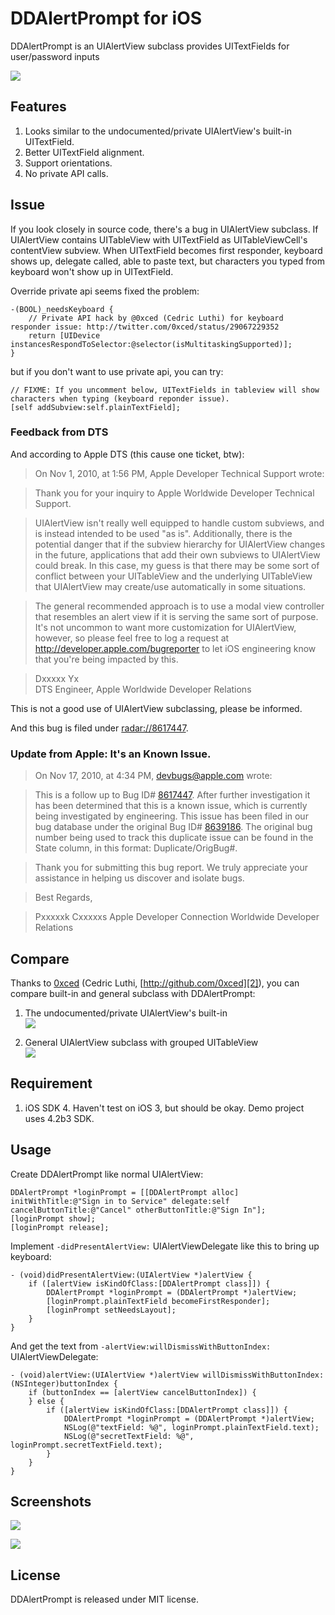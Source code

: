 # DDAlertPrompt for iOS
DDAlertPrompt is an UIAlertView subclass provides UITextFields for user/password inputs

![](http://github.com/digdog/DDAlertPrompt/raw/master/Screenshots/portrait.png)

## Features

1. Looks similar to the undocumented/private UIAlertView's built-in UITextField.
2. Better UITextField alignment.
3. Support orientations.
4. No private API calls.

## Issue

If you look closely in source code, there's a bug in UIAlertView subclass. If UIAlertView contains UITableView with UITextField as UITableViewCell's contentView subview. When UITextField becomes first responder, keyboard shows up, delegate called, able to paste text, but characters you typed from keyboard won't show up in UITextField.

Override private api seems fixed the problem:

    -(BOOL)_needsKeyboard {
	    // Private API hack by @0xced (Cedric Luthi) for keyboard responder issue: http://twitter.com/0xced/status/29067229352
	    return [UIDevice instancesRespondToSelector:@selector(isMultitaskingSupported)];
    }

but if you don't want to use private api, you can try:

    // FIXME: If you uncomment below, UITextFields in tableview will show characters when typing (keyboard reponder issue).
    [self addSubview:self.plainTextField];

### Feedback from DTS

And according to Apple DTS (this cause one ticket, btw):

> On Nov 1, 2010, at 1:56 PM, Apple Developer Technical Support wrote:  

> Thank you for your inquiry to Apple Worldwide Developer Technical Support.

> UIAlertView isn't really well equipped to handle custom subviews, and is instead intended to be used "as is".  Additionally, there is the potential danger that if the subview hierarchy for UIAlertView changes in the future, applications that add their own subviews to UIAlertView could break.  In this case, my guess is that there may be some sort of conflict between your UITableView and the underlying UITableView that UIAlertView may create/use automatically in some situations.

> The general recommended approach is to use a modal view controller that resembles an alert view if it is serving the same sort of purpose.  It's not uncommon to want more customization for UIAlertView, however, so please feel free to log a request at http://developer.apple.com/bugreporter to let iOS engineering know that you're being impacted by this.

> Dxxxxx Yx  
> DTS Engineer, Apple Worldwide Developer Relations

This is not a good use of UIAlertView subclassing, please be informed.

And this bug is filed under [radar://8617447][3].

### Update from Apple: It's an Known Issue.

> On Nov 17, 2010, at 4:34 PM, devbugs@apple.com wrote:

> This is a follow up to Bug ID# [8617447][3].  After further investigation it has been determined that this is a known issue, which is currently being investigated by engineering.  This issue has been filed in our bug database under the original Bug ID# [8639186][4]. The original bug number being used to track this duplicate issue can be found in the State column, in this format:  Duplicate/OrigBug#.

> Thank you for submitting this bug report. We truly appreciate your assistance in helping us discover and isolate bugs. 

> Best Regards,

> Pxxxxxk Cxxxxxs
> Apple Developer Connection 
> Worldwide Developer Relations

## Compare

Thanks to [0xced][1] (Cedric Luthi, [http://github.com/0xced][2]), you can compare built-in and general subclass with DDAlertPrompt:

1. The undocumented/private UIAlertView's built-in  
![](http://s3.amazonaws.com/ember/DW4hembfi0xyG5zttT0ohf7x5Ld4xAQq_m.png)

2. General UIAlertView subclass with grouped UITableView  
![](http://s3.amazonaws.com/ember/mhSByTnCeVa1iQTEwZaGkj30G110qKeF_m.png)

## Requirement

1. iOS SDK 4. Haven't test on iOS 3, but should be okay. Demo project uses 4.2b3 SDK.

## Usage

Create DDAlertPrompt like normal UIAlertView:

	DDAlertPrompt *loginPrompt = [[DDAlertPrompt alloc] initWithTitle:@"Sign in to Service" delegate:self cancelButtonTitle:@"Cancel" otherButtonTitle:@"Sign In"];	
	[loginPrompt show];
	[loginPrompt release];
	
Implement <code>-didPresentAlertView:</code> UIAlertViewDelegate like this to bring up keyboard:	
	
	- (void)didPresentAlertView:(UIAlertView *)alertView {
		if ([alertView isKindOfClass:[DDAlertPrompt class]]) {
			DDAlertPrompt *loginPrompt = (DDAlertPrompt *)alertView;
			[loginPrompt.plainTextField becomeFirstResponder];		
			[loginPrompt setNeedsLayout];
		}
	}
	
And get the text from <code>-alertView:willDismissWithButtonIndex:</code> UIAlertViewDelegate:
	
	- (void)alertView:(UIAlertView *)alertView willDismissWithButtonIndex:(NSInteger)buttonIndex {
		if (buttonIndex == [alertView cancelButtonIndex]) {
		} else {
			if ([alertView isKindOfClass:[DDAlertPrompt class]]) {
				DDAlertPrompt *loginPrompt = (DDAlertPrompt *)alertView;
				NSLog(@"textField: %@", loginPrompt.plainTextField.text);
				NSLog(@"secretTextField: %@", loginPrompt.secretTextField.text);
			}
		}
	}

## Screenshots

![](http://github.com/digdog/DDAlertPrompt/raw/master/Screenshots/portrait.png)  

![](http://github.com/digdog/DDAlertPrompt/raw/master/Screenshots/landscape.png)

## License

DDAlertPrompt is released under MIT license.

[1]: http://twitter.com/0xced/status/29073823461
[2]: http://github.com/0xced
[3]: radar://8617447
[4]: radar://8639186